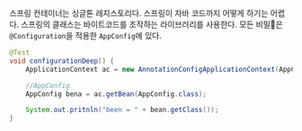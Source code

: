 스프링 컨테이너는 싱글톤 레지스토리다. 스프링이 자바 코드까지 어떻게 하기는 어렵다.
스프링의 클래스는 바이트코드를 조작하는 라이브러리를 사용한다.
모든 비밀은 `@Configuration`을 적용한 `AppConfig`에 있다.

```java
@Test
void configurationDeep() {
	ApplicationContext ac = new AnnotationConfigApplicationContext(AppConfig.class);

	//AppConfig
	AppConfig bena = ac.getBean(AppConfig.class);

	System.out.pritnln("been = " + bean.getClass());
}
```
